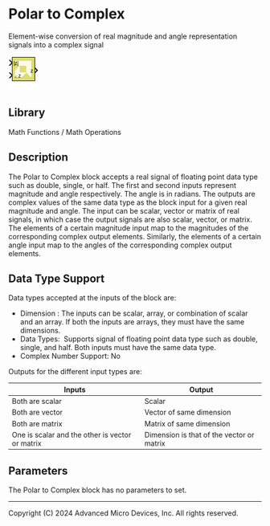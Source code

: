# Polar to Complex

Element-wise conversion of real magnitude and angle representation
signals into a complex signal

![](./Images/block.png)

## Library

Math Functions / Math Operations

## Description

The Polar to Complex block accepts a real signal of floating point data
type such as double, single, or half. The first and second
inputs represent magnitude and angle respectively. The angle is in
radians. The outputs are complex values of the same data type as the
block input for a given real magnitude and angle. The input can
be scalar, vector or matrix of real signals, in which case the output
signals are also scalar, vector, or matrix. The elements of a certain
magnitude input map to the magnitudes of the corresponding complex
output elements. Similarly, the elements of a certain angle input map to
the angles of the corresponding complex output elements.

## Data Type Support

Data types accepted at the inputs of the block are:

- Dimension : The inputs can be scalar, array, or combination of scalar
  and an array. If both the inputs are arrays, they must have the same
  dimensions.
- Data Types:  Supports signal of floating point data type such
  as double, single, and half. Both inputs must have the same data type.
- Complex Number Support: No

Outputs for the different input types are:

| Inputs                                          | Output                                    |
|-------------------------------------------------|-------------------------------------------|
| Both are scalar                                 | Scalar                                    |
| Both are vector                                 | Vector of same dimension                  |
| Both are matrix                                 | Matrix of same dimension                  |
| One is scalar and the other is vector or matrix | Dimension is that of the vector or matrix |


## Parameters

The Polar to Complex block has no parameters to set.

--------------
Copyright (C) 2024 Advanced Micro Devices, Inc.
All rights reserved.
